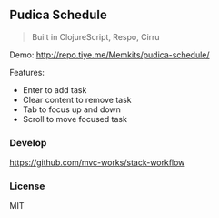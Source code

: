 
Pudica Schedule
------

> Built in ClojureScript, Respo, Cirru

Demo: http://repo.tiye.me/Memkits/pudica-schedule/

Features:

* Enter to add task
* Clear content to remove task
* Tab to focus up and down
* Scroll to move focused task

### Develop

https://github.com/mvc-works/stack-workflow

### License

MIT
